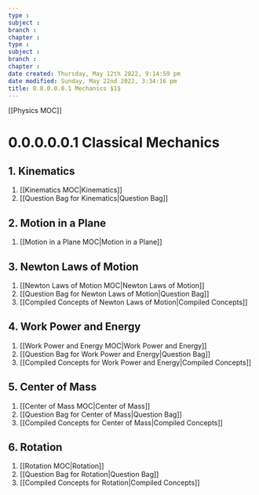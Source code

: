 ```yaml
---
type : 
subject : 
branch :
chapter :
type : 
subject : 
branch :
chapter :
date created: Thursday, May 12th 2022, 9:14:59 pm
date modified: Sunday, May 22nd 2022, 3:34:16 pm
title: 0.0.0.0.0.1 Mechanics $1$
---
```

[[Physics MOC]]

# 0.0.0.0.0.1 Classical Mechanics

## 1. Kinematics
1. [[Kinematics MOC|Kinematics]]
2. [[Question Bag for Kinematics|Question Bag]]


## 2. Motion in a Plane
1. [[Motion in a Plane MOC|Motion in a Plane]]

## 3. Newton Laws of Motion

1. [[Newton Laws of Motion MOC|Newton Laws of Motion]]
2. [[Question Bag for Newton Laws of Motion|Question Bag]]
3. [[Compiled Concepts of Newton Laws of Motion|Compiled Concepts]]

## 4. Work Power and Energy

1. [[Work Power and Energy MOC|Work Power and Energy]]
2. [[Question Bag for Work Power and Energy|Question Bag]]
3. [[Compiled Concepts for Work Power and Energy|Compiled Concepts]]
## 5. Center of Mass
1. [[Center of Mass MOC|Center of Mass]]
2. [[Question Bag for Center of Mass|Question Bag]]
3. [[Compiled Concepts for Center of Mass|Compiled Concepts]]


## 6. Rotation
1. [[Rotation MOC|Rotation]]
2. [[Question Bag for Rotation|Question Bag]]
3. [[Compiled Concepts for Rotation|Compiled Concepts]]
